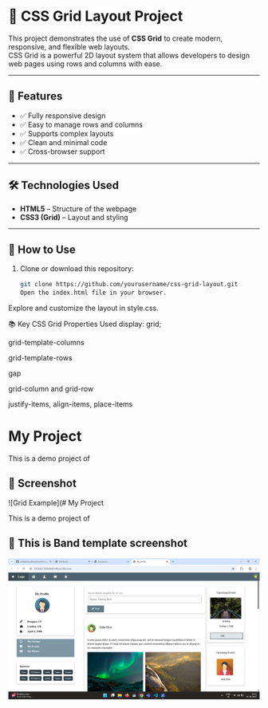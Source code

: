 # 📐 CSS Grid Layout Project

This project demonstrates the use of **CSS Grid** to create modern, responsive, and flexible web layouts.  
CSS Grid is a powerful 2D layout system that allows developers to design web pages using rows and columns with ease.

---

## 🚀 Features

- ✅ Fully responsive design
- ✅ Easy to manage rows and columns
- ✅ Supports complex layouts
- ✅ Clean and minimal code
- ✅ Cross-browser support

---

## 🛠️ Technologies Used

- **HTML5** – Structure of the webpage
- **CSS3 (Grid)** – Layout and styling

---

## 📌 How to Use

1. Clone or download this repository:
   ```bash
   git clone https://github.com/yourusername/css-grid-layout.git
   Open the index.html file in your browser.
   ```
Explore and customize the layout in style.css.

📚 Key CSS Grid Properties Used
display: grid;

grid-template-columns

grid-template-rows

gap

grid-column and grid-row

justify-items, align-items, place-items

# My Project

This is a demo project of

## 📸 Screenshot

![Grid Example](# My Project

This is a demo project of

## 📸 This is Band template screenshot

![Grid Example](https://raw.githubusercontent.com/yashpalchaudhary/html-templates-using-grid-css/refs/heads/main/MyProfile/Screenshot%202025-08-01%20203328.png)
